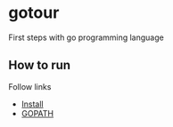 # gotour
First steps with go programming language

## How to run
Follow links
* [Install](https://golang.org/doc/install)
* [GOPATH](http://golang.org/doc/code.html#GOPATH)

